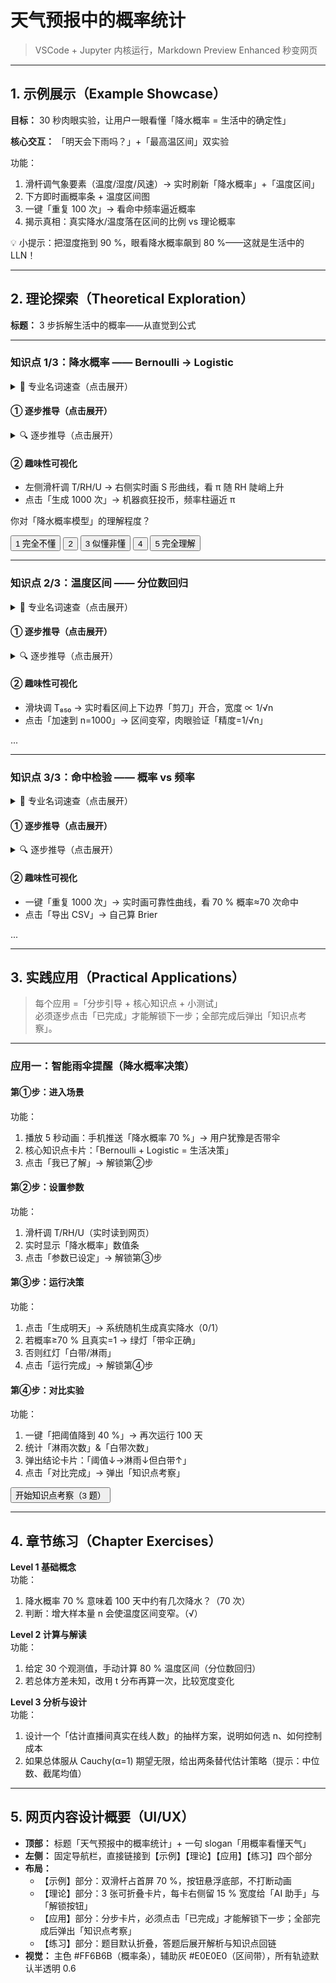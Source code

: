 # 天气预报中的概率统计
> VSCode + Jupyter 内核运行，Markdown Preview Enhanced 秒变网页

---

## 1. 示例展示（Example Showcase）

**目标：** 30 秒肉眼实验，让用户一眼看懂「降水概率 = 生活中的确定性」

**核心交互：** 「明天会下雨吗？」+「最高温区间」双实验

功能：
1. 滑杆调气象要素（温度/湿度/风速）→ 实时刷新「降水概率」+「温度区间」
2. 下方即时画概率条 + 温度区间图
3. 一键「重复 100 次」→ 看命中频率逼近概率
4. 揭示真相：真实降水/温度落在区间的比例 vs 理论概率

💡 小提示：把湿度拖到 90 %，眼看降水概率飙到 80 %——这就是生活中的 LLN！

---

## 2. 理论探索（Theoretical Exploration）

**标题：** 3 步拆解生活中的概率——从直觉到公式

---

### 知识点 1/3：降水概率 —— Bernoulli → Logistic

<details>
<summary>📖 专业名词速查（点击展开）</summary>

- **Bernoulli 试验**：只有「成功/失败」两种结果的随机试验
- **Logistic 函数**：S 形曲线，将任意实数映射到 (0,1) 概率
- **似然函数**：给定参数时，观测到样本的概率
</details>

#### ① 逐步推导（点击展开）
<details>
<summary>🔍 逐步推导（点击展开）</summary>

步骤 1：写似然  
P(雨|x) = π(x) = 1/(1+e^-(β₀+β₁T+β₂RH+β₃U))

步骤 2：取对数  
ℓ(β) = Σ[yᵢlogπ(xᵢ) + (1-yᵢ)log(1-π(xᵢ))]

步骤 3：求极值 → MLE  
dℓ/dβ = 0 → 解出 β̂_MLE
</details>

#### ② 趣味性可视化
- 左侧滑杆调 T/RH/U → 右侧实时画 S 形曲线，看 π 随 RH 陡峭上升
- 点击「生成 1000 次」→ 机器疯狂投币，频率柱逼近 π

<!-- 解锁网关 -->
<div class="unlock-gate" data-step="1">
  <p>你对「降水概率模型」的理解程度？</p>
  <button class="rate-btn" data-val="1">1 完全不懂</button>
  <button class="rate-btn" data-val="2">2</button>
  <button class="rate-btn" data-val="3">3 似懂非懂</button>
  <button class="rate-btn" data-val="4">4</button>
  <button class="rate-btn" data-val="5">5 完全理解</button>

  <div class="ai-help" style="display:none;">
    <hr/>
    <b>🤖 AI 解说</b>：<br/>
    把大气想成巨大骰子：湿度=骰子权重，>90 % 时「雨面」变重，所以概率陡升。
    <br/><button class="unlock-next">我理解了</button>
  </div>
</div>

---

### 知识点 2/3：温度区间 —— 分位数回归

<details>
<summary>📖 专业名词速查（点击展开）</summary>

- **分位数回归**：估计任意分位点，不给单点给区间
- **10 %-90 % 区间**：大概率范围，宽度 ∝ 1/√n
</details>

#### ① 逐步推导（点击展开）
<details>
<summary>🔍 逐步推导（点击展开）</summary>

步骤 1：写分位数损失  
ρ_τ(u) = u(τ − I[u<0])

步骤 2：最小化  
Q_τ(y|x) = argmin_β Σρ_τ(yᵢ − xᵢᵀβ)

步骤 3：解线性规划 → 得到上下界
</details>

#### ② 趣味性可视化
- 滑块调 T₈₅₀ → 实时看区间上下边界「剪刀」开合，宽度 ∝ 1/√n
- 点击「加速到 n=1000」→ 区间变窄，肉眼验证「精度=1/√n」

<!-- 解锁网关 2 -->
<div class="unlock-gate" data-step="2">
  ...
  <div class="ai-help" style="display:none;">
    <b>🤖 AI 解说</b>：<br/>
    想精度提高 10 倍？样本量要翻 100 倍！就像擦玻璃——抹布面积平方级加大。
    <br/><button class="unlock-next">我理解了</button>
  </div>
</div>

---

### 知识点 3/3：命中检验 —— 概率 vs 频率

<details>
<summary>📖 专业名词速查（点击展开）</summary>

- **Brier 分数**：(1/N) Σ(p_i − y_i)²，越低越准
- **可靠性曲线**：频率 vs 预测概率的散点图
- **校准**：预测概率 ≈ 长期频率
</details>

#### ① 逐步推导（点击展开）
<details>
<summary>🔍 逐步推导（点击展开）</summary>

步骤 1：收集预测概率 p_i 和真实标签 y_i  
步骤 2：按概率分箱，计算每箱频率  
步骤 3：画可靠性曲线，理想 = 对角线
</details>

#### ② 趣味性可视化
- 一键「重复 1000 次」→ 实时画可靠性曲线，看 70 % 概率≈70 次命中
- 点击「导出 CSV」→ 自己算 Brier

<!-- 解锁网关 3 -->
<div class="unlock-gate" data-step="3">
  ...
  <div class="ai-help" style="display:none;">
    <b>🤖 AI 解说</b>：<br/>
    概率不是「猜」，而是「长期命中率」。投 1000 次，70 % 概率≈700 次命中——这就是 LLN 的肉眼版。
    <br/><button class="unlock-next">我理解了</button>
  </div>
</div>

---

## 3. 实践应用（Practical Applications）

> 每个应用 =「分步引导 + 核心知识点 + 小测试」  
> 必须逐步点击「已完成」才能解锁下一步；全部完成后弹出「知识点考察」。

---

### 应用一：智能雨伞提醒（降水概率决策）

#### 第①步：进入场景
功能：
1. 播放 5 秒动画：手机推送「降水概率 70 %」→ 用户犹豫是否带伞  
2. 核心知识点卡片：「Bernoulli + Logistic = 生活决策」  
3. 点击「我已了解」→ 解锁第②步

#### 第②步：设置参数
功能：
1. 滑杆调 T/RH/U（实时读到网页）  
2. 实时显示「降水概率」数值条  
3. 点击「参数已设定」→ 解锁第③步

#### 第③步：运行决策
功能：
1. 点击「生成明天」→ 系统随机生成真实降水（0/1）  
2. 若概率≥70 % 且真实=1 → 绿灯「带伞正确」  
3. 否则红灯「白带/淋雨」  
4. 点击「运行完成」→ 解锁第④步

#### 第④步：对比实验
功能：
1. 一键「把阈值降到 40 %」→ 再次运行 100 天  
2. 统计「淋雨次数」&「白带次数」  
3. 弹出结论卡片：「阈值↓→淋雨↓但白带↑」  
4. 点击「对比完成」→ 弹出「知识点考察」

<!-- === 应用通关网关=== -->
<div class="app-gate" data-app="1">
  <button class="exam-btn">开始知识点考察（3 题）</button>
  <div class="exam-paper" style="display:none;">
    <ol>
      <li>单选：降水概率与哪项成正比？
        <br/><label><input type="radio" name="q1" value="A"> A. 1/n</label>
        <br/><label><input type="radio" name="q1" value="B"> B. 1/√n</label>
        <br/><label><input type="radio" name="q1" value="C"> C. 湿度</label>
      </li>
      <li>判断：阈值 70 % 意味着 100 天中约有 70 次会降水。（√）</li>
      <li>单选：降低阈值会导致？
        <br/><label><input type="radio" name="q3" value="A"> A. 淋雨↓白带↑</label>
        <br/><label><input type="radio" name="q3" value="B"> B. 淋雨↑白带↓</label>
        <br/><label><input type="radio" name="q3" value="C"> C. 无变化</label>
      </li>
    </ol>
  <button class="submit-exam">提交</button>
  <div class="exam-result" style="display:none;"></div>
</div>
</div>

<script>
/* ========= 应用通关逻辑 ========= */
document.querySelector('.exam-btn').addEventListener('click',e=>{
  document.querySelector('.exam-paper').style.display='block';
});
document.querySelector('.submit-exam').addEventListener('click',e=>{
  const ans=['C','√','A']; // 标准答案
  let score=0;
  ans.forEach((a,i)=>{
    const user=document.querySelector(`input[name="q${i+1}"]:checked`)?.value;
    if(user===a) score++;
  });
  const pass=score>=2; // ≥2 分通关
  document.querySelector('.exam-result').innerHTML=
    `${pass?'✅ 通关':'❌ 未通关'} 得分：${score}/3  
     <button onclick="location.reload()">${pass?'进入下一应用':'重考'}</button>`;
  document.querySelector('.exam-result').style.display='block';
});
</script>

---

## 4. 章节练习（Chapter Exercises）

**Level 1 基础概念**  
功能：  
1. 降水概率 70 % 意味着 100 天中约有几次降水？（70 次）  
2. 判断：增大样本量 n 会使温度区间变窄。（√）  

**Level 2 计算与解读**  
功能：  
1. 给定 30 个观测值，手动计算 80 % 温度区间（分位数回归）  
2. 若总体方差未知，改用 t 分布再算一次，比较宽度变化  

**Level 3 分析与设计**  
功能：  
1. 设计一个「估计直播间真实在线人数」的抽样方案，说明如何选 n、如何控制成本  
2. 如果总体服从 Cauchy(α=1) 期望无限，给出两条替代估计策略（提示：中位数、截尾均值）  

---

## 5. 网页内容设计概要（UI/UX）

- **顶部：** 标题「天气预报中的概率统计」+ 一句 slogan「用概率看懂天气」  
- **左侧：** 固定导航栏，直接链接到【示例】【理论】【应用】【练习】四个部分  
- **布局：**  
  - 【示例】部分：双滑杆占首屏 70 %，按钮悬浮底部，不打断动画  
  - 【理论】部分：3 张可折叠卡片，每卡右侧留 15 % 宽度给「AI 助手」与「解锁按钮」  
  - 【应用】部分：分步卡片，必须点击「已完成」才能解锁下一步；全部完成后弹出「知识点考察」  
  - 【练习】部分：题目默认折叠，答题后展开解析与知识点回链  
- **视觉：** 主色 #FF6B6B（概率条），辅助灰 #E0E0E0（区间带），所有轨迹默认半透明 0.6  
